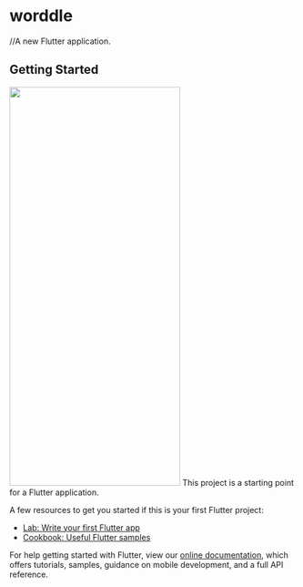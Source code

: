 # worddle

//A new Flutter application.



## Getting Started

<img src="https://user-images.githubusercontent.com/60656624/168982658-f54f87f5-bf7c-4809-8fc0-d6392b2c989d.png" width="300" height="700">
This project is a starting point for a Flutter application.

A few resources to get you started if this is your first Flutter project:

- [Lab: Write your first Flutter app](https://flutter.dev/docs/get-started/codelab)
- [Cookbook: Useful Flutter samples](https://flutter.dev/docs/cookbook)

For help getting started with Flutter, view our
[online documentation](https://flutter.dev/docs), which offers tutorials,
samples, guidance on mobile development, and a full API reference.
